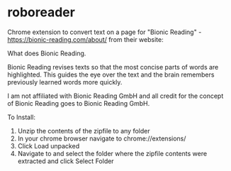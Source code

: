 # roboreader
Chrome extension to convert text on a page for "Bionic Reading" - https://bionic-reading.com/about/ from their website:

What does Bionic Reading.

Bionic Reading revises texts so that the most concise parts of words are highlighted. This guides the eye over the text and the brain remembers previously learned words more quickly.

I am not affiliated with Bionic Reading GmbH and all credit for the concept of Bionic Reading goes to Bionic Reading GmbH.

To Install:
1) Unzip the contents of the zipfile to any folder
2) In your chrome browser navigate to chrome://extensions/
3) Click Load unpacked
4) Navigate to and select the folder where the zipfile contents were extracted and click Select Folder
